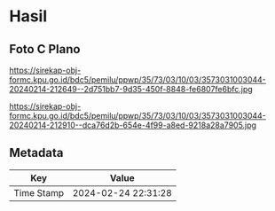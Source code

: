 # Hasil

## Foto C Plano

https://sirekap-obj-formc.kpu.go.id/bdc5/pemilu/ppwp/35/73/03/10/03/3573031003044-20240214-212649--2d751bb7-9d35-450f-8848-fe6807fe6bfc.jpg

https://sirekap-obj-formc.kpu.go.id/bdc5/pemilu/ppwp/35/73/03/10/03/3573031003044-20240214-212910--dca76d2b-654e-4f99-a8ed-9218a28a7905.jpg


## Metadata

| Key        | Value               |
| ---------- | ------------------- |
| Time Stamp | 2024-02-24 22:31:28 |



